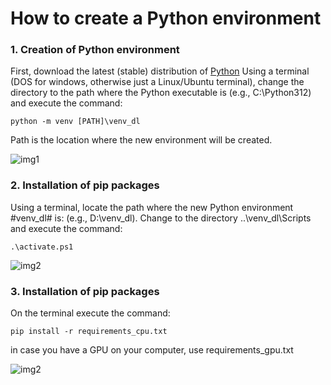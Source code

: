 # How to create a Python environment

### 1. Creation of Python environment

First, download the latest (stable) distribution of [Python](https://www.python.org/downloads/)
Using a terminal (DOS for windows, otherwise just a Linux/Ubuntu terminal), change the directory to the path where the Python executable is (e.g., C:\Python312) and execute the command:

```
python -m venv [PATH]\venv_dl
```

Path is the location where the new environment will be created.

![img1](/img/venv/create__venv.png)

### 2. Installation of pip packages

Using a terminal, locate the path where the new Python environment #venv_dl# is: (e.g., D:\venv_dl). Change to the directory ..\venv_dl\Scripts and execute the command:

```
.\activate.ps1
```

![img2](/img/venv/activate__venv.png)

### 3. Installation of pip packages

On the terminal execute the command:

```
pip install -r requirements_cpu.txt
```

in case you have a GPU on your computer, use requirements_gpu.txt

![img2](/img/venv/pip.png)
